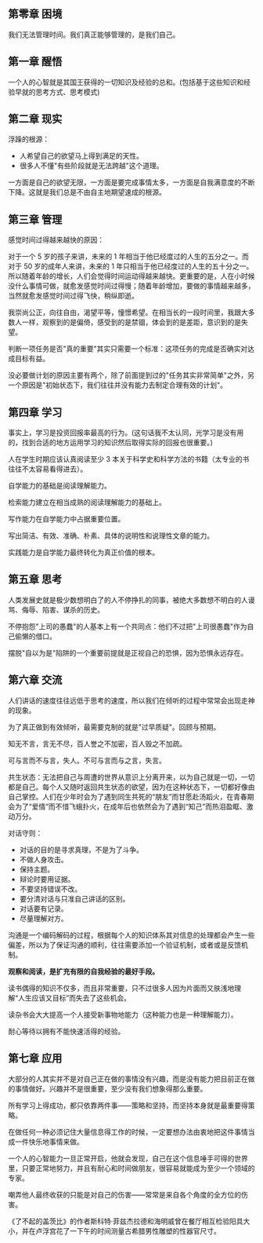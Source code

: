 ## 第零章 困境

我们无法管理时间。我们真正能够管理的，是我们自己。

## 第一章 醒悟

一个人的心智就是其国王获得的一切知识及经验的总和。(包括基于这些知识和经验早就的思考方式、思考模式)

## 第二章 现实

浮躁的根源：

+ 人希望自己的欲望马上得到满足的天性。
+ 很多人不懂"有些阶段就是无法跨越"这个道理。

一方面是自己的欲望无限，一方面是要完成事情太多，一方面是自我满意度的不断下降。这就是我们总是不由自主地期望速成的根源。

## 第三章 管理

感觉时间过得越来越快的原因：

对于一个 5 岁的孩子来讲，未来的 1 年相当于他已经度过的人生的五分之一。而对于 50 岁的成年人来讲，未来的 1 年只相当于他已经度过的人生的五十分之一。所以随着年龄的增长，人们会觉得时间运动得越来越快。更重要的是，人在小时候没什么事情可做，就愈发感觉时间过得慢；随着年龄增加，要做的事情越来越多，当然就愈发感觉时间过得飞快，稍纵即逝。

我崇尚公正，向往自由，渴望平等，憧憬希望。在相当长的一段时间里，我跟大多数人一样，观察到的是偏倚，感受到的是禁锢，体会到的是差距，意识到的是失望。

判断一项任务是否"真的重要"其实只需要一个标准：这项任务的完成是否确实对达成目标有益。

没必要做计划的原因主要有两个，除了前面提到过的"任务其实非常简单"之外，另一个原因是"初始状态下，我们往往并没有能力去制定合理有效的计划"。

## 第四章 学习

事实上，学习是投资回报率最高的行为。(这句话我不太认同，光学习是没有用的，找到合适的地方运用学习的知识然后取得实际的回报也很重要。)

人在学生时期应该认真阅读至少 3 本关于科学史和科学方法的书籍（太专业的书往往不太容易看得进去）。

自学能力的基础是阅读理解能力。

检索能力建立在相当成熟的阅读理解能力的基础上。

写作能力在自学能力中占据重要位置。

写出简洁、有效、准确、朴素、具体的说明性和说理性文章的能力。

实践能力是自学能力最终转化为真正价值的根本。

## 第五章 思考

人类发展史就是极少数想明白了的人不停挣扎的同事，被绝大多数想不明白的人谩骂、侮辱、陷害、谋杀的历史。

不停抱怨"上司的愚蠢"的人基本上有一个共同点：他们不过把"上司很愚蠢"作为自己偷懒的借口。

摆脱"自以为是"陷阱的一个重要前提就是正视自己的恐惧，因为恐惧永远存在。

##  第六章 交流

人们讲话的速度往往远低于思考的速度，所以我们在倾听的过程中常常会出现走神的现象。

为了真正做到有效倾听，最需要克制的就是"过早质疑"。回顾与预期。

知无不言，言无不尽，百人誉之不加密，百人毁之不加疏。

可与言而不与言，失人。不可与言而与之言，失言。

共生状态：无法把自己与周遭的世界从意识上分离开来，以为自己就是一切，一切都是自己。每个人又随时返回共生状态的欲望，因为在这种状态下，一切都好像由自己掌控。人们在少年时会为了遇到同生共死的“朋友”而甘愿赴汤蹈火，在青春期会为了“爱情”而不惜飞蛾扑火，在成年后也依然会为了遇到“知己”而热泪盈眶、激动万分。

对话守则：

+ 对话的目的是寻求真理，不是为了斗争。
+ 不做人身攻击。
+ 保持主题。
+ 辩论时要用证据。
+ 不要坚持错误不改。
+ 要分清对话与只准自己讲话的区别。
+ 对话要有记录。
+ 尽量理解对方。

沟通是一个编码解码的过程，根据每个人的知识体系其对信息的处理都会产生一些偏差，所以为了保证沟通的顺利，往往需要添加一个验证机制，或者或是反馈机制。

**观察和阅读，是扩充有限的自我经验的最好手段。**

读书偶得的知识不仅多，而且非常重要，只不过很多人因为片面而又肤浅地理解“人生应该又目标”而失去了这些机会。

读杂书会大大提高一个人接受新事物地能力（这种能力也是一种理解能力）。

耐心等待以拥有不能快速活得的经验。



## 第七章 应用

大部分的人其实并不是对自己正在做的事情没有兴趣，而是没有能力把目前正在做的事情做好。兴趣并不是很重要，至少没有我们想象得那么重要。

所有学习上得成功，都只依靠两件事——策略和坚持，而坚持本身就是最重要得策略。

在做任何一种必须记住大量信息得工作的时候，一定要想办法由衷地把这件事情当成一件快乐地事情来做。

一个人的心智能力一旦正常开启，他就会发现，自己在这个信息唾手可得的世界里，只要正常地努力，并且有耐心和时间做朋友，很容易就能成为至少一个领域的专家。

嘲弄他人最终收获的只能是对自己的伤害——常常是来自各个角度的全方位的伤害。

《了不起的盖茨比》的作者斯科特·菲兹杰拉德和海明威曾在餐厅相互检验阳具大小，并在卢浮宫花了一下午的时间测量古希腊男性雕塑的性器官尺寸。